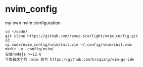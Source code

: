 # nvim_config
my own nvim configuration

```
cd ~/code/
git clone https://github.com/revue-starlight/nvim_config.git
cd ..
cp code/nvim_config/nvim/init.vim ~/.config/nvim/init.vim
mkdir -p .config/nvim/
安装nodejs >=12.0
下面看这个的 nvim 命令 https://github.com/broqiang/vim-go-ide
```
